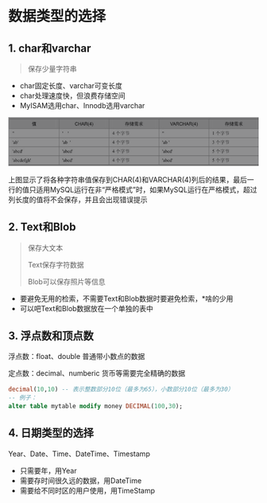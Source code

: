 # 数据类型的选择

## 1. char和varchar

> 保存少量字符串

* char固定长度、varchar可变长度
* char处理速度快，但浪费存储空间
*  MyISAM选用char、Innodb选用varchar

![1598771484092](imgs\1598771484092.png)

上图显示了将各种字符串值保存到CHAR(4)和VARCHAR(4)列后的结果，最后一行的值只适用MySQL运行在非“严格模式”时，如果MySQL运行在严格模式，超过列长度的值将不会保存，并且会出现错误提示

## 2. Text和Blob

> 保存大文本
>
> Text保存字符数据
>
> Blob可以保存照片等信息

* 要避免无用的检索，不需要Text和Blob数据时要避免检索，*啥的少用
* 可以吧Text和Blob数据放在一个单独的表中

## 3. 浮点数和顶点数

浮点数：float、double    普通带小数点的数据

定点数：decimal、numberic	货币等需要完全精确的数据

```sql
decimal(10,10) -- 表示整数部分10位（最多为65），小数部分10位（最多为30）
-- 例子：
alter table mytable modify money DECIMAL(100,30);
```

## 4. 日期类型的选择

Year、Date、Time、DateTime、Timestamp

* 只需要年，用Year
* 需要存时间很久远的数据，用DateTime
* 需要给不同时区的用户使用，用TimeStamp